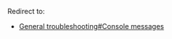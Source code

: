 Redirect to:

*   [General troubleshooting#Console messages](/index.php/General_troubleshooting#Console_messages "General troubleshooting")